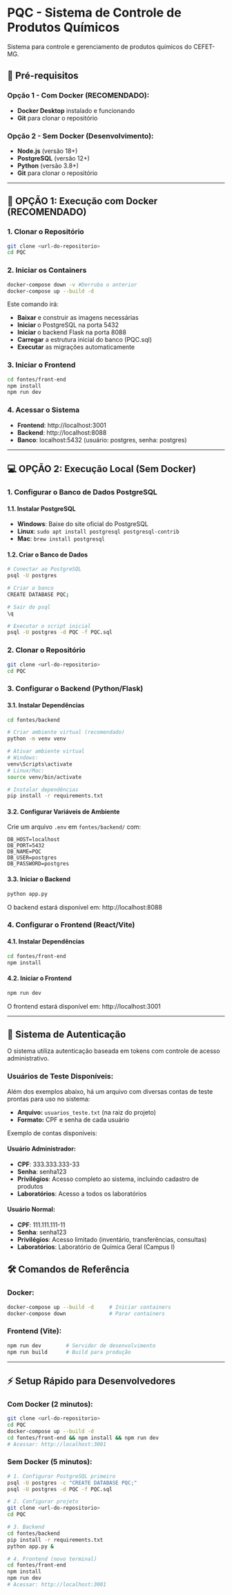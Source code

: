 # PQC - Sistema de Controle de Produtos Químicos

Sistema para controle e gerenciamento de produtos químicos do CEFET-MG.

## 🚀 Pré-requisitos

### Opção 1 - Com Docker (RECOMENDADO):
- **Docker Desktop** instalado e funcionando
- **Git** para clonar o repositório

### Opção 2 - Sem Docker (Desenvolvimento):
- **Node.js** (versão 18+)
- **PostgreSQL** (versão 12+)
- **Python** (versão 3.8+)
- **Git** para clonar o repositório

---

## 🐳 OPÇÃO 1: Execução com Docker (RECOMENDADO)

### 1. Clonar o Repositório
```bash
git clone <url-do-repositorio>
cd PQC
```

### 2. Iniciar os Containers
```bash
docker-compose down -v #Derruba o anterior
docker-compose up --build -d
```

Este comando irá:
- **Baixar** e construir as imagens necessárias
- **Iniciar** o PostgreSQL na porta 5432
- **Iniciar** o backend Flask na porta 8088
- **Carregar** a estrutura inicial do banco (PQC.sql)
- **Executar** as migrações automaticamente

### 3. Iniciar o Frontend
```bash
cd fontes/front-end
npm install
npm run dev
```

### 4. Acessar o Sistema
- **Frontend**: http://localhost:3001
- **Backend**: http://localhost:8088
- **Banco**: localhost:5432 (usuário: postgres, senha: postgres)

---

## 💻 OPÇÃO 2: Execução Local (Sem Docker)

### 1. Configurar o Banco de Dados PostgreSQL

#### 1.1. Instalar PostgreSQL
- **Windows**: Baixe do site oficial do PostgreSQL
- **Linux**: `sudo apt install postgresql postgresql-contrib`
- **Mac**: `brew install postgresql`

#### 1.2. Criar o Banco de Dados
```bash
# Conectar ao PostgreSQL
psql -U postgres

# Criar o banco
CREATE DATABASE PQC;

# Sair do psql
\q

# Executar o script inicial
psql -U postgres -d PQC -f PQC.sql
```

### 2. Clonar o Repositório
```bash
git clone <url-do-repositorio>
cd PQC
```

### 3. Configurar o Backend (Python/Flask)

#### 3.1. Instalar Dependências
```bash
cd fontes/backend

# Criar ambiente virtual (recomendado)
python -m venv venv

# Ativar ambiente virtual
# Windows:
venv\Scripts\activate
# Linux/Mac:
source venv/bin/activate

# Instalar dependências
pip install -r requirements.txt
```

#### 3.2. Configurar Variáveis de Ambiente
Crie um arquivo `.env` em `fontes/backend/` com:
```env
DB_HOST=localhost
DB_PORT=5432
DB_NAME=PQC
DB_USER=postgres
DB_PASSWORD=postgres
```

#### 3.3. Iniciar o Backend
```bash
python app.py
```

O backend estará disponível em: http://localhost:8088

### 4. Configurar o Frontend (React/Vite)

#### 4.1. Instalar Dependências
```bash
cd fontes/front-end
npm install
```

#### 4.2. Iniciar o Frontend
```bash
npm run dev
```

O frontend estará disponível em: http://localhost:3001

---

## 🔐 Sistema de Autenticação

O sistema utiliza autenticação baseada em tokens com controle de acesso administrativo.


### Usuários de Teste Disponíveis:

Além dos exemplos abaixo, há um arquivo com diversas contas de teste prontas para uso no sistema:

- **Arquivo:** `usuarios_teste.txt` (na raiz do projeto)
- **Formato:** CPF e senha de cada usuário

Exemplo de contas disponíveis:

#### **Usuário Administrador:**
- **CPF**: 333.333.333-33
- **Senha**: senha123
- **Privilégios**: Acesso completo ao sistema, incluindo cadastro de produtos
- **Laboratórios**: Acesso a todos os laboratórios

#### **Usuário Normal:**
- **CPF**: 111.111.111-11  
- **Senha**: senha123
- **Privilégios**: Acesso limitado (inventário, transferências, consultas)
- **Laboratórios**: Laboratório de Química Geral (Campus I)

## 🛠️ Comandos de Referência

### Docker:
```bash
docker-compose up --build -d     # Iniciar containers
docker-compose down              # Parar containers
```

### Frontend (Vite):
```bash
npm run dev        # Servidor de desenvolvimento
npm run build      # Build para produção
```

---

## ⚡ Setup Rápido para Desenvolvedores

### Com Docker (2 minutos):
```bash
git clone <url-do-repositorio>
cd PQC
docker-compose up --build -d
cd fontes/front-end && npm install && npm run dev
# Acessar: http://localhost:3001
```

### Sem Docker (5 minutos):
```bash
# 1. Configurar PostgreSQL primeiro
psql -U postgres -c "CREATE DATABASE PQC;"
psql -U postgres -d PQC -f PQC.sql

# 2. Configurar projeto
git clone <url-do-repositorio>
cd PQC

# 3. Backend
cd fontes/backend
pip install -r requirements.txt
python app.py &

# 4. Frontend (novo terminal)
cd fontes/front-end
npm install
npm run dev
# Acessar: http://localhost:3001
```